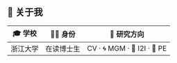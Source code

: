 ## 👋 关于我

| 🎓 学校 | 🧑‍🎓 身份 | 🔬 研究方向 |
|--------|-----------|-------------|
| 浙江大学 | 在读博士生 | CV · 🌀 MGM · 🎨 I2I · 📝 PE |
